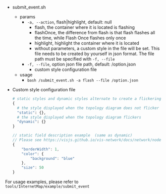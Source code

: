 
- submit_event.sh
  - params
    - `-a, --action`, flash|highlight, default: null
      - flash, the container where it is located is flashing
      - flashOnce, the difference from flash is that flash flashes all the time, while Flash Once flashes only once
      - highlight, highlight the container where it is located
      - without parameters, a custom style in the file will be set. This file needs to be created by yourself in json format. The file path must be specified with `-f, --file`
    - `-f, --file`, option json file path, default: /option.json
      - custom style configuration file
  - usage
    - `bash /submit_event.sh -a flash --file /option.json`
  
- Custom style configuration file
    ```python
    # static styles and dynamic styles alternate to create a flickering effect
    {
      # the style displayed when the topology diagram does not flicker
      "static": {}, 
      # the style displayed when the topology diagram flickers
      "dynamic": {}
    }
    ```
    
    ```js
    // static field description example  (same as dynamic)
    // Please see https://visjs.github.io/vis-network/docs/network/nodes.html# more detailed explanation
    {
        "borderWidth": 1,
        "color": {
            "background": "blue"
        },
        "size": 50
    }
    ```
For usage examples, please refer to `tools/InternetMap/example/submit_event`
